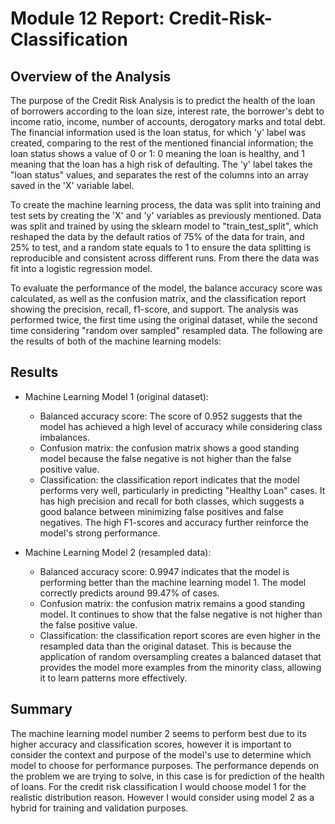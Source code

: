 # Module 12 Report: Credit-Risk-Classification
## Overview of the Analysis

The purpose of the Credit Risk Analysis is to predict the health of the loan of borrowers according to the loan size, interest rate, the borrower's debt to income ratio, income, number of accounts, derogatory marks and total debt. The financial information used is the loan status, for which 'y' label was created, comparing to the rest of the mentioned financial information; the loan status shows a value of 0 or 1: 0 meaning the loan is healthy, and 1 meaning that the loan has a high risk of defaulting. The 'y' label takes the "loan status" values, and separates the rest of the columns into an array saved in the 'X' variable label.

To create the machine learning process, the data was split into training and test sets by creating the 'X' and 'y' variables as previously mentioned. Data was split and trained by using the sklearn model to "train_test_split", which reshaped the data by the default ratios of 75% of the data for train, and 25% to test, and a random state equals to 1 to ensure the data splitting is reproducible and consistent across different runs. From there the data was fit into a logistic regression model. 

To evaluate the performance of the model, the balance accuracy score was calculated, as well as the confusion matrix, and the classification report showing the precision, recall, f1-score, and support. The analysis was performed twice, the first time using the original dataset, while the second time considering "random over sampled" resampled data. The following are the results of both of the machine learning models:

## Results
* Machine Learning Model 1 (original dataset):
  * Balanced accuracy score: The score of 0.952 suggests that the model has achieved a high level of accuracy while considering class imbalances.
  * Confusion matrix: the confusion matrix shows a good standing model because the false negative is not higher than the false positive value.
  * Classification: the classification report indicates that the model performs very well, particularly in predicting "Healthy Loan" cases. It has high precision and recall for both classes, which suggests a good balance between minimizing false positives and false negatives. The high F1-scores and accuracy further reinforce the model's strong performance.

* Machine Learning Model 2 (resampled data):
  * Balanced accuracy score: 0.9947 indicates that the model is performing better than the machine learning model 1. The model correctly predicts around 99.47% of cases. 
  * Confusion matrix: the confusion matrix remains a good standing model. It continues to show that the false negative is not higher than the false positive value.
  * Classification: the classification report scores are even higher in the resampled data than the original dataset. This is because the application of random oversampling creates a balanced dataset that provides the model more examples from the minority class, allowing it to learn patterns more effectively.
  
## Summary
The machine learning model number 2 seems to perform best due to its higher accuracy and classification scores, however it is important to consider the context and purpose of the model's use to determine which model to choose for performance purposes. The performance depends on the problem we are trying to solve, in this case is for prediction of the health of loans. For the credit risk classification I would choose model 1 for the realistic distribution reason. However I would consider using model 2 as a hybrid for training and validation purposes. 

